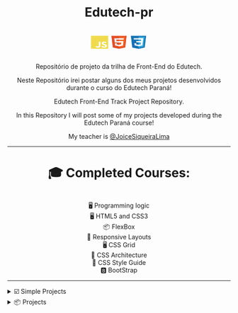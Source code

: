<h1 align="center">Edutech-pr</h1>

<div align="center "style="display: inline_block"><br>
  <img align="center" alt="Js" height="30" width="40" src="https://raw.githubusercontent.com/devicons/devicon/master/icons/javascript/javascript-plain.svg">
  <img align="center" alt="HTML" height="30" width="40" src="https://raw.githubusercontent.com/devicons/devicon/master/icons/html5/html5-original.svg">
  <img align="center" alt="CSS" height="30" width="40" src="https://raw.githubusercontent.com/devicons/devicon/master/icons/css3/css3-original.svg">
</div>

<br>

<p align="center"> Repositório de projeto da trilha de Front-End do Edutech.</p>

<p align="center"> Neste Repositório irei postar alguns dos meus projetos desenvolvidos durante o curso do Edutech Paraná!</p>

<p align="center"> Edutech Front-End Track Project Repository.</p>

<p align="center"> In this Repository I will post some of my projects developed during the Edutech Paraná course!</p>

<p align="center"> My teacher is <a href="https://github.com/profJoice">@JoiceSiqueiraLima</a></p>

------
<div align="center">
  <h1>🎓 Completed Courses:</h1>
  <br>
  🖥️ Programming logic
  <br>
  🖥️ HTML5 and CSS3
  <br>
  📦 FlexBox
  <br>
  📱 Responsive Layouts
  <br>
  🖥️ CSS Grid
  <br>
  📂 CSS Architecture
  <br>
  📁 CSS Style Guide
  <br>
  🅱️ BootStrap
  <br>
</div>

------

<details>
<summary> ☑️ Simple Projects</summary>
  <article>
    <a href="https://github.com/WillianMateusUss/edutech-pr/tree/main/Dark%20Mode">
      <img height="80em" align="center" src="https://user-images.githubusercontent.com/87039489/135179654-5dcc3473-16f2-4f8d-9a15-d4167bf92cd0.png"/>
    </a>
      Simple Dark Mode
  </article>
</details>

<details>
<summary> 📦 Projects</summary>
  <article>
    <a href="https://github.com/WillianMateusUss/edutech-pr/tree/main/Mega%20Funk%20News">
      <img height="100em" align="center" src="https://github.com/WillianMateusUss/edutech-pr/blob/main/Mega%20Funk%20News/Mega%20Funk%20News%20V1/logo.png"/>
    </a>
  </article>
</details>
